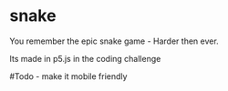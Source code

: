 # snake
You remember the epic snake game - Harder then ever.

Its made in p5.js in the coding challenge


#Todo - make it mobile friendly

                                                          
